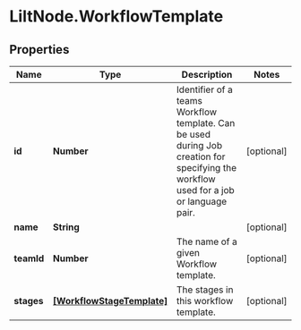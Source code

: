 # LiltNode.WorkflowTemplate

## Properties

Name | Type | Description | Notes
------------ | ------------- | ------------- | -------------
**id** | **Number** | Identifier of a teams Workflow template. Can be used during Job creation for specifying the workflow used for a job or language pair. | [optional] 
**name** | **String** |  | [optional] 
**teamId** | **Number** | The name of a given Workflow template. | [optional] 
**stages** | [**[WorkflowStageTemplate]**](WorkflowStageTemplate.md) | The stages in this workflow template. | [optional] 


